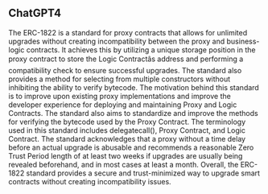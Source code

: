 ## ChatGPT4

The ERC-1822 is a standard for proxy contracts that allows for unlimited upgrades without creating incompatibility between the proxy and business-logic contracts. It achieves this by utilizing a unique storage position in the proxy contract to store the Logic Contractâs address and performing a compatibility check to ensure successful upgrades. The standard also provides a method for selecting from multiple constructors without inhibiting the ability to verify bytecode. The motivation behind this standard is to improve upon existing proxy implementations and improve the developer experience for deploying and maintaining Proxy and Logic Contracts. The standard also aims to standardize and improve the methods for verifying the bytecode used by the Proxy Contract. The terminology used in this standard includes delegatecall(), Proxy Contract, and Logic Contract. The standard acknowledges that a proxy without a time delay before an actual upgrade is abusable and recommends a reasonable Zero Trust Period length of at least two weeks if upgrades are usually being revealed beforehand, and in most cases at least a month. Overall, the ERC-1822 standard provides a secure and trust-minimized way to upgrade smart contracts without creating incompatibility issues.
